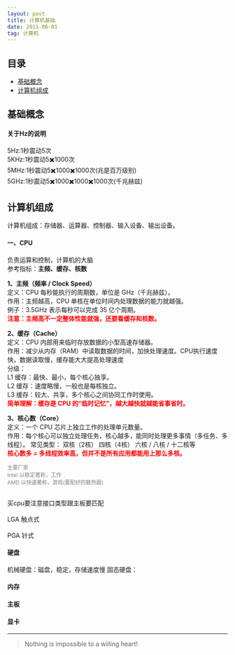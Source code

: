 ```yaml
---
layout: post
title: 计算机基础 
date: 2011-06-01
tag: 计算机
---
```


## 目录
- [基础概念](#content1)
- [计算机组成](#content2)



## <a id="content1">基础概念</a>

#### **关于Hz的说明**       
5Hz:1秒震动5次     
5KHz:1秒震动5✖️1000次    
5MHz:1秒震动5✖️1000✖️1000次(兆是百万级别)      
5GHz:1秒震动5✖️1000✖️1000✖️1000次(千兆赫兹)      


## <a id="content2">计算机组成</a>


计算机组成：存储器、运算器、控制器、输入设备、输出设备。

#### **一、CPU**  

负责运算和控制，计算机的大脑       
参考指标：<span style="font-weight:bold;">主频、缓存、核数</span>  

**1、主频（频率 / Clock Speed）**   
定义：CPU 每秒能执行的周期数，单位是 GHz（千兆赫兹）。   
作用：主频越高，CPU 单核在单位时间内处理数据的能力就越强。         
例子：3.5GHz 表示每秒可以完成 35 亿个周期。     
<span style="font-weight:bold;color:red;">注意：主频高不一定整体性能就强，还要看缓存和核数。</span>


**2、缓存（Cache）**   
定义：CPU 内部用来临时存放数据的小型高速存储器。       
作用：减少从内存（RAM）中读取数据的时间，加快处理速度。CPU执行速度快，数据读取慢，缓存能大大提高处理速度     
分级：   
L1 缓存：最快、最小，每个核心独享。    
L2 缓存：速度略慢，一般也是每核独立。    
L3 缓存：较大、共享，多个核心之间协同工作时使用。    
<span style="font-weight:bold;color:red;">简单理解：缓存是 CPU 的“临时记忆”，越大越快就越能省事省时。</span>


**3、核心数（Core）**    
定义：一个 CPU 芯片上独立工作的处理单元数量。    
作用：每个核心可以独立处理任务，核心越多，能同时处理更多事情（多任务、多线程）。
常见类型：
双核（2核） 四核（4核） 六核 / 八核 / 十二核等     
<span style="font-weight:bold;color:red;">核心数多 = 多线程效率高，但并不是所有应用都能用上那么多核。</span>    

<p style="color:gray;font-size:12px;">
主要厂家<br>   
Intel 以稳定著称，工作 <br>            
AMD 以快速著称，游戏(要配好的散热器) <br>  <br>        

买cpu要注意接口类型跟主板要匹配  <br>     
LGA 触点式     <br>   
PGA 针式
</p>


#### **硬盘**  
机械硬盘：磁盘，稳定，存储速度慢
固态硬盘：


#### **内存**  

#### **主板**  

#### **显卡**  








----------
>  Nothing is impossible to a willing heart!
